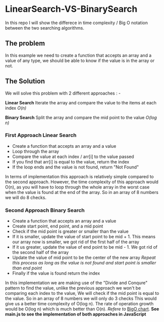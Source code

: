 # LinearSearch-VS-BinarySearch
In this repo I will show the differece in time complexity / Big O notation between the two searching algorithms.

## The problem
In this example we need to create a function that accepts an array and a value of any type, we should be able to know if the value is in the array or not.

## The Solution
We will solve this problem with 2 different approaches : - 

**Linear Search** Iterate the array and compare the value to the items at each index *O(n)*

**Binary Search** Split the array and compare the mid point to the value *O(log n)*

### First Approach Linear Search
- Create a function that accepts an array and a value
- Loop through the array 
- Compare the value at each index / arr[i] to the value passed
- If you find that arr[i] is equal to the value, return the index
- If the loop ends and the value is not found, return "Not Found"

In terms of implementation this approach is relatively simple compared to the second approach. However, the time complexity of this approach would O(n),
as you will have to loop through the whole array in the worst case when the value is found at the end of the array. So in an array of 8 numbers we will do 8 checks.

### Second Approach Binary Search
- Create a function that accepts an array and a value
- Create start point, end point, and a mid point
- Check if the mid point is greater or smaller than the value
- If it is smaller, update the value of start point to be mid + 1. This means our array now is smaller, we got rid of the first half of the array
- If it us greater, update the value of end point to be mid - 1. We got rid of the second half of the array
- Update the value of mid point to be the center of the new array
*Repeat this process as long as the value is not found and start point is smaller than end point*
- Finally if the value is found return the index

In this implementation we are making use of the "Divide and Conqure" pattern to find the value, unlike the previous approach we won't be comparing each index to the value,
We will check if the mid point is equal to the value.
So in an array of 8 numbers we will only do 3 checks This would give us a better time complexity of O(log n).
The rate of operation growth would be O(log n) which is much better than O(n). *Refere to* [BigO chart](https://www.google.com/url?sa=i&url=https%3A%2F%2Fmedium.com%2F%40sadia.islam.badhon%2Fbig-o-notation-into-overview-f83bc792e344&psig=AOvVaw2dR7wFvV_xn-mlj4vUNDyr&ust=1629551301653000&source=images&cd=vfe&ved=0CAsQjRxqFwoTCICizefVv_ICFQAAAAAdAAAAABAU).
**See main.js to see the implementation of both approaches in JavaScript**
